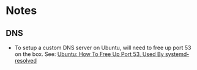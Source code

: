 # Notes

## DNS

- To setup a custom DNS server on Ubuntu, will need to free up port 53 on the box. See: [Ubuntu: How To Free Up Port 53, Used By systemd-resolved](https://www.linuxuprising.com/2020/07/ubuntu-how-to-free-up-port-53-used-by.html)
